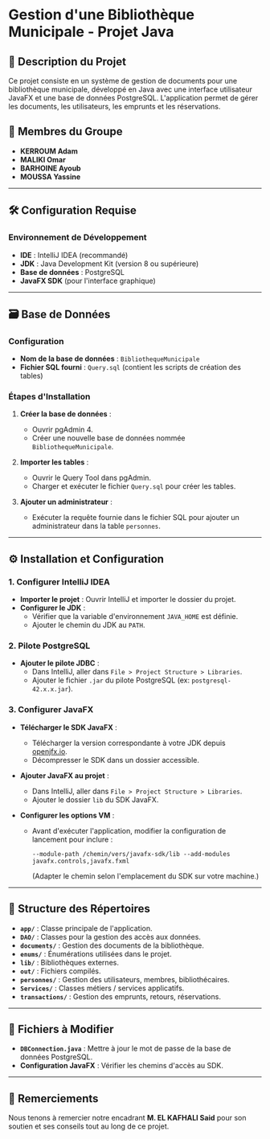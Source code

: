 # Gestion d'une Bibliothèque Municipale - Projet Java

## 📝 Description du Projet
Ce projet consiste en un système de gestion de documents pour une bibliothèque municipale, développé en Java avec une interface utilisateur JavaFX et une base de données PostgreSQL. L'application permet de gérer les documents, les utilisateurs, les emprunts et les réservations.

## 👥 Membres du Groupe
- **KERROUM Adam**  
- **MALIKI Omar**  
- **BARHOINE Ayoub**  
- **MOUSSA Yassine**  

---

## 🛠 Configuration Requise

### Environnement de Développement
- **IDE** : IntelliJ IDEA (recommandé)
- **JDK** : Java Development Kit (version 8 ou supérieure)
- **Base de données** : PostgreSQL
- **JavaFX SDK** (pour l'interface graphique)

---

## 🗃 Base de Données

### Configuration
- **Nom de la base de données** : `BibliothequeMunicipale`
- **Fichier SQL fourni** : `Query.sql` (contient les scripts de création des tables)

### Étapes d'Installation
1. **Créer la base de données** :
   - Ouvrir pgAdmin 4.
   - Créer une nouvelle base de données nommée `BibliothequeMunicipale`.

2. **Importer les tables** :
   - Ouvrir le Query Tool dans pgAdmin.
   - Charger et exécuter le fichier `Query.sql` pour créer les tables.

3. **Ajouter un administrateur** :
   - Exécuter la requête fournie dans le fichier SQL pour ajouter un administrateur dans la table `personnes`.

---

## ⚙ Installation et Configuration

### 1. Configurer IntelliJ IDEA
- **Importer le projet** : Ouvrir IntelliJ et importer le dossier du projet.
- **Configurer le JDK** :
  - Vérifier que la variable d'environnement `JAVA_HOME` est définie.
  - Ajouter le chemin du JDK au `PATH`.

### 2. Pilote PostgreSQL
- **Ajouter le pilote JDBC** :
  - Dans IntelliJ, aller dans `File > Project Structure > Libraries`.
  - Ajouter le fichier `.jar` du pilote PostgreSQL (ex: `postgresql-42.x.x.jar`).

### 3. Configurer JavaFX
- **Télécharger le SDK JavaFX** :
  - Télécharger la version correspondante à votre JDK depuis [openjfx.io](https://openjfx.io/).
  - Décompresser le SDK dans un dossier accessible.

- **Ajouter JavaFX au projet** :
  - Dans IntelliJ, aller dans `File > Project Structure > Libraries`.
  - Ajouter le dossier `lib` du SDK JavaFX.

- **Configurer les options VM** :
  - Avant d'exécuter l'application, modifier la configuration de lancement pour inclure :
    ```
    --module-path /chemin/vers/javafx-sdk/lib --add-modules javafx.controls,javafx.fxml
    ```
    (Adapter le chemin selon l'emplacement du SDK sur votre machine.)

---

## 📁 Structure des Répertoires
- **`app/`** : Classe principale de l'application.
- **`DAO/`** : Classes pour la gestion des accès aux données.
- **`documents/`** : Gestion des documents de la bibliothèque.
- **`enums/`** : Énumérations utilisées dans le projet.
- **`lib/`** : Bibliothèques externes.
- **`out/`** : Fichiers compilés.
- **`personnes/`** : Gestion des utilisateurs, membres, bibliothécaires.
- **`Services/`** : Classes métiers / services applicatifs.
- **`transactions/`** : Gestion des emprunts, retours, réservations.

---

## 🔧 Fichiers à Modifier
- **`DBConnection.java`** : Mettre à jour le mot de passe de la base de données PostgreSQL.
- **Configuration JavaFX** : Vérifier les chemins d'accès au SDK.

---

## 🙏 Remerciements
Nous tenons à remercier notre encadrant **M. EL KAFHALI Said** pour son soutien et ses conseils tout au long de ce projet.

